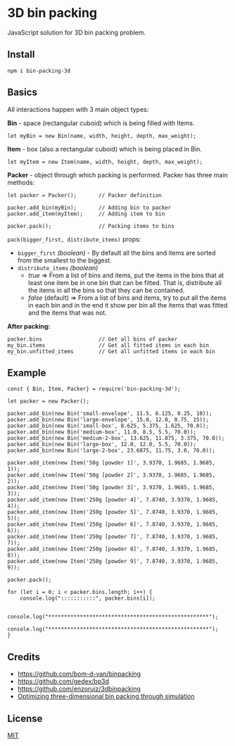 3D bin packing
====

JavaScript solution for 3D bin packing problem.

## Install

```
npm i bin-packing-3d
```

## Basics

All interactions happen with 3 main object types:

**Bin** - space (rectangular cuboid) which is being filled with Items. 

```
let myBin = new Bin(name, width, height, depth, max_weight);
```

**Item** - box (also a rectangular cuboid) which is being placed in Bin.

```
let myItem = new Item(name, width, height, depth, max_weight);
```

**Packer** - object through which packing is performed. Packer has three main methods:

```
let packer = Packer();       // Packer definition

packer.add_bin(myBin);       // Adding bin to packer
packer.add_item(myItem);     // Adding item to bin

packer.pack();               // Packing items to bins
```
`pack(bigger_first, distribute_items)` props:
- `bigger_first` *(boolean)* - By default all the bins and items are sorted from the smallest to the biggest.
- `distribute_items` *(boolean)*
    - *true* => From a list of bins and items, put the items in the bins that at least one item be in one bin that can be fitted. That is, distribute all the items in all the bins so that they can be contained.  
    - *false* (default) => From a list of bins and items, try to put all the items in each bin and in the end it show per bin all the items that was fitted and the items that was not.

**After packing:**
```
packer.bins                  // Get all bins of packer
my_bin.items                 // Get all fitted items in each bin
my_bin.unfitted_items        // Get all unfitted items in each bin
```

## Example

```
const { Bin, Item, Packer} = require('bin-packing-3d');

let packer = new Packer();

packer.add_bin(new Bin('small-envelope', 11.5, 6.125, 0.25, 10));
packer.add_bin(new Bin('large-envelope', 15.0, 12.0, 0.75, 15));
packer.add_bin(new Bin('small-box', 8.625, 5.375, 1.625, 70.0));
packer.add_bin(new Bin('medium-box', 11.0, 8.5, 5.5, 70.0));
packer.add_bin(new Bin('medium-2-box', 13.625, 11.875, 3.375, 70.0));
packer.add_bin(new Bin('large-box', 12.0, 12.0, 5.5, 70.0));
packer.add_bin(new Bin('large-2-box', 23.6875, 11.75, 3.0, 70.0));

packer.add_item(new Item('50g [powder 1]', 3.9370, 1.9685, 1.9685, 1));
packer.add_item(new Item('50g [powder 2]', 3.9370, 1.9685, 1.9685, 2));
packer.add_item(new Item('50g [powder 3]', 3.9370, 1.9685, 1.9685, 3));
packer.add_item(new Item('250g [powder 4]', 7.8740, 3.9370, 1.9685, 4));
packer.add_item(new Item('250g [powder 5]', 7.8740, 3.9370, 1.9685, 5));
packer.add_item(new Item('250g [powder 6]', 7.8740, 3.9370, 1.9685, 6));
packer.add_item(new Item('250g [powder 7]', 7.8740, 3.9370, 1.9685, 7));
packer.add_item(new Item('250g [powder 8]', 7.8740, 3.9370, 1.9685, 8));
packer.add_item(new Item('250g [powder 9]', 7.8740, 3.9370, 1.9685, 9));

packer.pack();

for (let i = 0; i < packer.bins.length; i++) {
    console.log(":::::::::::", packer.bins[i]);

    console.log("***************************************************");
    console.log("***************************************************");
}
```

## Credits

* https://github.com/bom-d-van/binpacking
* https://github.com/gedex/bp3d
* https://github.com/enzoruiz/3dbinpacking
* [Optimizing three-dimensional bin packing through simulation](https://github.com/enzoruiz/3dbinpacking/blob/master/erick_dube_507-034.pdf)

## License

[MIT](./LICENCE)
